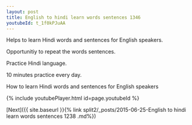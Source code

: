 ```yaml
---
layout: post
title: English to hindi learn words sentences 1346 
youtubeId: t_1f0kPJuAA
---
```

 
 
Helps to learn Hindi words and sentences for English speakers.

Opportunitiy to repeat the words sentences. 

Practice Hindi language. 
 
10 minutes practice every day. 
 
How to learn Hindi words and sentences for English speakers 
 
{% include youtubePlayer.html id=page.youtubeId %}
 
 
[Next]({{ site.baseurl }}{% link  split2/_posts/2015-06-25-English to hindi learn words sentences 1238 .md%})
 
